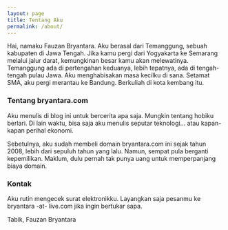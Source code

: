 ```yaml
---
layout: page
title: Tentang Aku
permalink: /about/
---
```


Hai, namaku Fauzan Bryantara. Aku berasal dari Temanggung, sebuah kabupaten di Jawa Tengah. Jika kamu pergi dari Yogyakarta ke Semarang melalui jalur darat, kemungkinan besar kamu akan melewatinya. Temanggung ada di pertengahan keduanya, lebih tepatnya, ada di tengah-tengah pulau Jawa. Aku menghabisakan masa kecilku di sana. Setamat SMA, aku pergi merantau ke Bandung. Berkuliah di kota kembang itu.

### Tentang bryantara.com

Aku menulis di blog ini untuk bercerita apa saja. Mungkin tentang hobiku berlari. Di lain waktu, bisa saja aku menulis seputar teknologi... atau kapan-kapan perihal ekonomi. 

Sebetulnya, aku sudah membeli domain bryantara.com ini sejak tahun 2008, lebih dari sepuluh tahun yang lalu. Namun, sempat pula berganti kepemilikan. Maklum, dulu pernah tak punya uang untuk memperpanjang biaya domain. 

### Kontak

Aku rutin mengecek surat elektronikku. Layangkan saja pesanmu ke bryantara -at- live.com jika ingin bertukar sapa. 

Tabik,
Fauzan Bryantara
